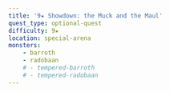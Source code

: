```yaml
---
title: '9★ Showdown: the Muck and the Maul'
quest_type: optional-quest
difficulty: 9★
location: special-arena
monsters:
    - barroth
    - radobaan
    # - tempered-barroth
    # - tempered-radobaan
---
```

